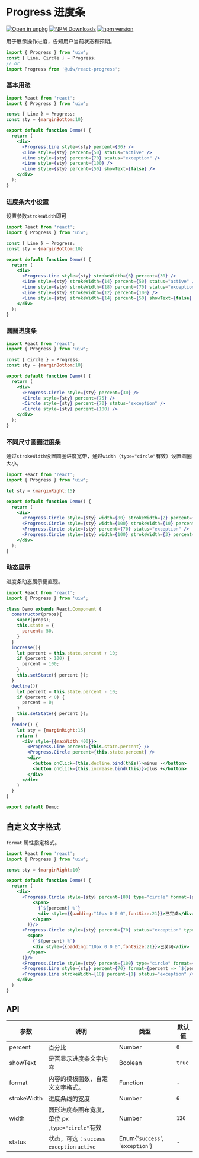 Progress 进度条
===

[![Open in unpkg](https://img.shields.io/badge/Open%20in-unpkg-blue)](https://uiwjs.github.io/npm-unpkg/#/pkg/@uiw/react-progress/file/README.md)
[![NPM Downloads](https://img.shields.io/npm/dm/@uiw/react-progress.svg?style=flat)](https://www.npmjs.com/package/@uiw/react-progress)
[![npm version](https://img.shields.io/npm/v/@uiw/react-progress.svg?label=@uiw/react-progress)](https://npmjs.com/@uiw/react-progress)

用于展示操作进度，告知用户当前状态和预期。

```jsx
import { Progress } from 'uiw';
const { Line, Circle } = Progress;
// or
import Progress from '@uiw/react-progress';
```

### 基本用法

```jsx mdx:preview&bg=#fff
import React from 'react';
import { Progress } from 'uiw';

const { Line } = Progress;
const sty = {marginBottom:10}

export default function Demo() {
  return (
    <div>
      <Progress.Line style={sty} percent={30} />
      <Line style={sty} percent={50} status="active" />
      <Line style={sty} percent={70} status="exception" />
      <Line style={sty} percent={100} />
      <Line style={sty} percent={50} showText={false} />
    </div>
  );
}
```

### 进度条大小设置

设置参数`strokeWidth`即可

```jsx mdx:preview&bg=#fff
import React from 'react';
import { Progress } from 'uiw';

const { Line } = Progress;
const sty = {marginBottom:10}

export default function Demo() {
  return (
    <div>
      <Progress.Line style={sty} strokeWidth={6} percent={30} />
      <Line style={sty} strokeWidth={14} percent={50} status="active" />
      <Line style={sty} strokeWidth={18} percent={70} status="exception" />
      <Line style={sty} strokeWidth={12} percent={100} />
      <Line style={sty} strokeWidth={14} percent={50} showText={false} />
    </div>
  );
}
```

### 圆圈进度条

```jsx mdx:preview&bg=#fff
import React from 'react';
import { Progress } from 'uiw';

const { Circle } = Progress;
const sty = {marginBottom:10}

export default function Demo() {
  return (
    <div>
      <Progress.Circle style={sty} percent={30} />
      <Circle style={sty} percent={75} />
      <Circle style={sty} percent={70} status="exception" />
      <Circle style={sty} percent={100} />
    </div>
  );
}
```

### 不同尺寸圆圈进度条

通过`strokeWidth`设置圆圈进度宽带，通过`width`（`type="circle"`有效）设置圆圈大小，

```jsx mdx:preview&bg=#fff
import React from 'react';
import { Progress } from 'uiw';

let sty = {marginRight:15}

export default function Demo() {
  return (
    <div>
      <Progress.Circle style={sty} width={80} strokeWidth={2} percent={30} />
      <Progress.Circle style={sty} width={100} strokeWidth={10} percent={75} />
      <Progress.Circle style={sty} percent={70} status="exception" />
      <Progress.Circle style={sty} width={100} strokeWidth={3} percent={75} />
    </div>
  );
}
```

### 动态展示

进度条动态展示更直观。

```jsx mdx:preview&bg=#fff
import React from 'react';
import { Progress } from 'uiw';

class Demo extends React.Component {
  constructor(props){
    super(props);
    this.state = {
      percent: 50,
    }
  }
  increase(){
    let percent = this.state.percent + 10;
    if (percent > 100) {
      percent = 100;
    }
    this.setState({ percent });
  }
  decline(){
    let percent = this.state.percent - 10;
    if (percent < 0) {
      percent = 0;
    }
    this.setState({ percent });
  }
  render() {
    let sty = {marginRight:15}
    return (
      <div style={{maxWidth:400}}>
        <Progress.Line percent={this.state.percent} />
        <Progress.Circle percent={this.state.percent} />
        <div>
          <button onClick={this.decline.bind(this)}>minus -</button>
          <button onClick={this.increase.bind(this)}>plus +</button>
        </div>
      </div>
    )
  }
}

export default Demo;
```

## 自定义文字格式

`format` 属性指定格式。

```jsx mdx:preview&bg=#fff
import React from 'react';
import { Progress } from 'uiw';

const sty = {marginRight:10}

export default function Demo() {
  return (
    <div>
      <Progress.Circle style={sty} percent={80} type="circle" format={percent => (
          <span>
            {`${percent} %`}
            <div style={{padding:"10px 0 0 0",fontSize:21}}>已完成</div>
          </span>
        )}/>
      <Progress.Circle style={sty} percent={70} status="exception" type="circle" format={percent => (
        <span>
          {`${percent} %`}
          <div style={{padding:"10px 0 0 0",fontSize:21}}>已关闭</div>
        </span>
      )}/>
      <Progress.Circle style={sty} percent={100} type="circle" format={percent => `已完成`}/>
      <Progress.Line style={sty} percent={70} format={percent => `${percent}℃`}/>
      <Progress.Line strokeWidth={18} percent={1} status="exception" />
    </div>
  )
}
```


## API

| 参数 | 说明 | 类型 | 默认值 |
|------ |-------- |---------- |-------- |
| percent | 百分比 | Number | `0` |
| showText | 是否显示进度条文字内容 | Boolean | `true` |
| format | 内容的模板函数，自定义文字格式。 | Function | - |
| strokeWidth | 进度条线的宽度 | Number | `6` |
| width  | 圆形进度条画布宽度，单位 px ,`type="circle"`有效| Number | `126` |
| status | 状态，可选：`success` `exception` `active` | Enum{'`success`', '`exception`'} | - |
